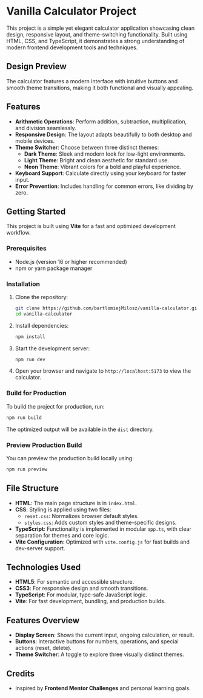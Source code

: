 # Vanilla Calculator Project

This project is a simple yet elegant calculator application showcasing clean design, responsive layout, and theme-switching functionality. Built using HTML, CSS, and TypeScript, it demonstrates a strong understanding of modern frontend development tools and techniques.

## Design Preview

The calculator features a modern interface with intuitive buttons and smooth theme transitions, making it both functional and visually appealing.

## Features

- **Arithmetic Operations**: Perform addition, subtraction, multiplication, and division seamlessly.
- **Responsive Design**: The layout adapts beautifully to both desktop and mobile devices.
- **Theme Switcher**: Choose between three distinct themes:
  - **Dark Theme**: Sleek and modern look for low-light environments.
  - **Light Theme**: Bright and clean aesthetic for standard use.
  - **Neon Theme**: Vibrant colors for a bold and playful experience.
- **Keyboard Support**: Calculate directly using your keyboard for faster input.
- **Error Prevention**: Includes handling for common errors, like dividing by zero.

## Getting Started

This project is built using **Vite** for a fast and optimized development workflow.

### Prerequisites

- Node.js (version 16 or higher recommended)
- npm or yarn package manager

### Installation

1. Clone the repository:
   ```bash
   git clone https://github.com/bartlomiejMilosz/vanilla-calculator.git
   cd vanilla-calculator
   ```
2. Install dependencies:
   ```bash
   npm install
   ```
3. Start the development server:
   ```bash
   npm run dev
   ```
4. Open your browser and navigate to `http://localhost:5173` to view the calculator.

### Build for Production

To build the project for production, run:

```bash
npm run build
```

The optimized output will be available in the `dist` directory.

### Preview Production Build

You can preview the production build locally using:

```bash
npm run preview
```

## File Structure

- **HTML**: The main page structure is in `index.html`.
- **CSS**: Styling is applied using two files:
  - `reset.css`: Normalizes browser default styles.
  - `styles.css`: Adds custom styles and theme-specific designs.
- **TypeScript**: Functionality is implemented in modular `app.ts`, with clear separation for themes and core logic.
- **Vite Configuration**: Optimized with `vite.config.js` for fast builds and dev-server support.

## Technologies Used

- **HTML5**: For semantic and accessible structure.
- **CSS3**: For responsive design and smooth transitions.
- **TypeScript**: For modular, type-safe JavaScript logic.
- **Vite**: For fast development, bundling, and production builds.

## Features Overview

- **Display Screen**: Shows the current input, ongoing calculation, or result.
- **Buttons**: Interactive buttons for numbers, operations, and special actions (reset, delete).
- **Theme Switcher**: A toggle to explore three visually distinct themes.

## Credits

- Inspired by **Frontend Mentor Challenges** and personal learning goals.
